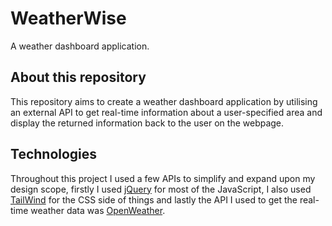 # WeatherWise
A weather dashboard application.

## About this repository
This repository aims to create a weather dashboard application by utilising an external API to get real-time information about a user-specified area and display the returned information back to the user on the webpage.

## Technologies
Throughout this project I used a few APIs to simplify and expand upon my design scope, firstly I used [jQuery](https://jquery.com) for most of the JavaScript, I also used [TailWind](https://tailwindcss.com) for the CSS side of things and lastly the API I used to get the real-time weather data was [OpenWeather](https://openweathermap.org/api).